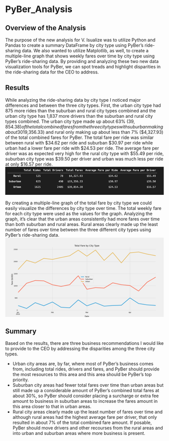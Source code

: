 # PyBer_Analysis

## Overview of the Analysis
The purpose of the new analysis for V. Isualize was to utilize Python and Pandas to create a summary DataFrame by city type using PyBer’s ride-sharing data.  We also wanted to utilize Matplotlib, as well, to create a multiple-line graph that shows weekly fares over time by city type using PyBer’s ride-sharing data.  By providing and analyzing these two new data visualization tools for PyBer, we can spot treads and highlight disparities in the ride-sharing data for the CEO to address.

## Results
While analyzing the ride-sharing data by city type I noticed major differences and between the three city types.  First, the urban city type had 875 more rides than the suburban and rural city types combined and the urban city type has 1,837 more drivers than the suburban and rural city types combined.  The urban city type made up about 63% ($39,854.38) of the total combined fares from the three city types with suburban making about 30% ($19,356.33) and rural only making up about less than 7% ($4,327.93) of the total combined fares for PyBer.  The total fare per ride was similar between rural with $34.62 per ride and suburban $30.97 per ride while urban had a lower fare per ride with $24.53 per ride.  The average fare per driver was as expected very high for the rural city type with $55.49 per ride, suburban city type was $39.50 per driver and urban was much less per ride at only $16.57 per ride.
![](analysis/PyBer_df_Summary.png)

By creating a multiple-line graph of the total fare by city type we could easily visualize the differences by city type over time.  The total weekly fare for each city type were used as the values for the graph.  Analyzing the graph, it’s clear that the urban areas consistently had more fares over time than both suburban and rural areas.  Rural areas clearly made up the least number of fares over time between the three different city types using PyBer’s ride-sharing data.
![](analysis/PyBer_Fare_Summary.png)

## Summary
Based on the results, there are three business recommendations I would like to provide to the CEO by addressing the disparities among the three city types.
- Urban city areas are, by far, where most of PyBer’s business comes from, including total rides, drivers and fares, and PyBer should provide the most resources to this area and this area should be PyBer’s top priority.
- Suburban city areas had fewer total fares over time than urban areas but still made up a considerable amount of PyBer’s combined total fares at about 30%, so PyBer should consider placing a surcharge or extra fee amount to business in suburban areas to increase the fares amount in this area closer to that in urban areas.
- Rural city areas clearly made up the least number of fares over time and although rural areas had the highest average fare per driver, that only resulted in about 7% of the total combined fare amount. If posable, PyBer should move drivers and other recourses from the rural areas and into urban and suburban areas where more business is present.
